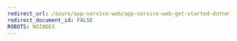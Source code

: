 ```yaml
---
redirect_url: /azure/app-service-web/app-service-web-get-started-dotnet
redirect_document_id: FALSE 
ROBOTS: NOINDEX
---
```

